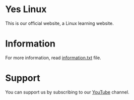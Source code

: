 # Yes Linux
This is our official website, a Linux learning website.

# Information
For more information, read [information.txt](https://github.com/Yes-Linux/Yes-Linux/blob/main/information.txt) file.

# Support
You can support us by subscribing to our [YouTube]("https://www.youtube.com/channel/UCK5CmrTYMzWXLGUMHAQxCDA") channel.
